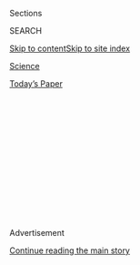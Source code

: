 <div id="app">

<div>

<div>

<div>

<div class="NYTAppHideMasthead css-1q2w90k e1suatyy0">

<div class="section css-ui9rw0 e1suatyy2">

<div class="css-eph4ug er09x8g0">

<div class="css-6n7j50">

</div>

<span class="css-1dv1kvn">Sections</span>

<div class="css-10488qs">

<span class="css-1dv1kvn">SEARCH</span>

</div>

[Skip to content](#site-content)[Skip to site
index](#site-index)

</div>

<div id="masthead-section-label" class="css-1wr3we4 eaxe0e00">

[Science](https://www.nytimes3xbfgragh.onion/section/science)

</div>

<div class="css-10698na e1huz5gh0">

</div>

</div>

<div id="masthead-bar-one" class="section hasLinks css-15hmgas e1csuq9d3">

<div class="css-uqyvli e1csuq9d0">

</div>

<div class="css-1uqjmks e1csuq9d1">

</div>

<div class="css-9e9ivx">

[](https://myaccount.nytimes3xbfgragh.onion/auth/login?response_type=cookie&client_id=vi)

</div>

<div class="css-1bvtpon e1csuq9d2">

[Today’s
Paper](https://www.nytimes3xbfgragh.onion/section/todayspaper)

</div>

</div>

</div>

</div>

<div data-aria-hidden="false">

<div id="site-content" data-role="main">

<div>

<div class="css-1aor85t" style="opacity:0.000000001;z-index:-1;visibility:hidden">

<div class="css-1hqnpie">

<div class="css-epjblv">

<span class="css-17xtcya">[Science](/section/science)</span><span class="css-x15j1o">|</span><span class="css-fwqvlz">How
Woody Vines Do the
Twist</span>

</div>

<div class="css-k008qs">

<div class="css-1iwv8en">

<span class="css-18z7m18"></span>

<div>

</div>

</div>

<span class="css-1n6z4y">https://nyti.ms/3fmIWii</span>

<div class="css-1705lsu">

<div class="css-4xjgmj">

<div class="css-4skfbu" data-role="toolbar" data-aria-label="Social Media Share buttons, Save button, and Comments Panel with current comment count" data-testid="share-tools">

  - 
  - 
  - 
  - 
    
    <div class="css-6n7j50">
    
    </div>

  - 

</div>

</div>

</div>

</div>

</div>

</div>

<div id="NYT_TOP_BANNER_REGION" class="css-13pd83m">

</div>

<div id="top-wrapper" class="css-1sy8kpn">

<div id="top-slug" class="css-l9onyx">

Advertisement

</div>

[Continue reading the main
story](#after-top)

<div class="ad top-wrapper" style="text-align:center;height:100%;display:block;min-height:250px">

<div id="top" class="place-ad" data-position="top" data-size-key="top">

</div>

</div>

<div id="after-top">

</div>

</div>

<div>

<div id="sponsor-wrapper" class="css-1hyfx7x">

<div id="sponsor-slug" class="css-19vbshk">

Supported by

</div>

[Continue reading the main
story](#after-sponsor)

<div id="sponsor" class="ad sponsor-wrapper" style="text-align:center;height:100%;display:block">

</div>

<div id="after-sponsor">

</div>

</div>

<div class="css-186x18t">

Trilobites

</div>

<div class="css-1vkm6nb ehdk2mb0">

# How Woody Vines Do the Twist

</div>

Slowly, scientists are learning how lianas quickly climb.

<div class="css-79elbk" data-testid="photoviewer-wrapper">

<div class="css-z3e15g" data-testid="photoviewer-wrapper-hidden">

</div>

<div class="css-1a48zt4 ehw59r15" data-testid="photoviewer-children">

![<span class="css-16f3y1r e13ogyst0" data-aria-hidden="true">A liana
vine trailing into the forest canopy in a tropical jungle in Yasuni
National Park,
Ecuador.</span><span class="css-cnj6d5 e1z0qqy90" itemprop="copyrightHolder"><span class="css-1ly73wi e1tej78p0">Credit...</span><span><span>Anton
Sorokin/Alamy</span></span></span>](https://static01.graylady3jvrrxbe.onion/images/2020/08/04/science/00SCI-VINES1/merlin_173207808_dc81372e-088e-4bad-b732-3d78f5d2c922-articleLarge.jpg?quality=75&auto=webp&disable=upscale)

</div>

</div>

<div class="css-18e8msd">

<div class="css-vp77d3 epjyd6m0">

<div class="css-1baulvz">

By [<span class="css-1baulvz last-byline" itemprop="name">Devi
Lockwood</span>](https://www.nytimes3xbfgragh.onion/by/devi-lockwood)

</div>

</div>

  - Aug. 1,
    2020

  - 
    
    <div class="css-4xjgmj">
    
    <div class="css-d8bdto" data-role="toolbar" data-aria-label="Social Media Share buttons, Save button, and Comments Panel with current comment count" data-testid="share-tools">
    
      - 
      - 
      - 
      - 
        
        <div class="css-6n7j50">
        
        </div>
    
      - 
    
    </div>
    
    </div>

</div>

</div>

<div class="section meteredContent css-1r7ky0e" name="articleBody" itemprop="articleBody">

<div class="css-1fanzo5 StoryBodyCompanionColumn">

<div class="css-53u6y8">

Wood is typically thought of as stiff and rigid, but some wood, in the
race upward to access the best sunlight, twists.
[Lianas](http://www.lianaecologyproject.com/), or woody vines, are
concentrated in tropical forests; they possess a narrow stem that lets
them climb to the top of the canopy, more than 100 feet above the
ground, as quickly as possible by twisting their way around tree trunks.
Basking in the sun at the top, these vines flower, fruit and lay out new
leaves as they photosynthesize.

But the number of lianas is increasing in tropical forests [relative to
trees](https://www.nytimes3xbfgragh.onion/2011/05/24/science/24vine.html),
and their overabundance can hamper a forest’s ability to [store
carbon](https://www.nytimes3xbfgragh.onion/2015/10/13/science/study-quantifies-liana-vines-threat-to-forests.html),
so botanists are eager to learn as much about these plants as they can.

“We understand a lot about their ecology, but we don’t understand how
these diverse and strange wood forms evolved,” said Joyce Chery, a
botanist at Cornell, and the lead author of a study
[published](https://www.cell.com/current-biology/fulltext/S0960-9822\(19\)31442-3?_returnURL=https%3A%2F%2Flinkinghub.elsevier.com%2Fretrieve%2Fpii%2FS0960982219314423%3Fshowall%3Dtrue)
earlier this year in the journal Current Biology.

In early 2017, as a graduate student, Dr. Chery visited the Smithsonian
Tropical Research Institute in Panama, where she collected cross-section
samples of various species of Paullinia, a lineage of liana. Those
samples are now part of the herbaria at the University of California,
Berkeley, and the University of Panama.

</div>

</div>

<div class="css-1fanzo5 StoryBodyCompanionColumn">

<div class="css-53u6y8">

Dr. Chery extracted DNA from the leaves and analyzed the molecular
sequence of each sample, and of similar samples stored at herbaria at
the University of Panama, Universidad Nacional Autónoma de México and
the Smithsonian Institution. She also studied the configuration of cells
in 148 samples of cross-sections of the stems.

-----

</div>

</div>

<div class="css-79elbk" data-testid="photoviewer-wrapper">

<div class="css-z3e15g" data-testid="photoviewer-wrapper-hidden">

</div>

<div class="css-1a48zt4 ehw59r15" data-testid="photoviewer-children">

![<span class="css-16f3y1r e13ogyst0" data-aria-hidden="true">The
Smithsonian Tropical Research Institute in Gamboa,
Panama.</span><span class="css-cnj6d5 e1z0qqy90" itemprop="copyrightHolder"><span class="css-1ly73wi e1tej78p0">Credit...</span><span>Luis
Acosta/Agence France-Presse — Getty
Images</span></span>](https://static01.graylady3jvrrxbe.onion/images/2020/08/04/science/00SCI-VINES2/00SCI-VINES2-articleLarge.jpg?quality=75&auto=webp&disable=upscale)

</div>

</div>

<div class="css-1fanzo5 StoryBodyCompanionColumn">

<div class="css-53u6y8">

From this analysis, Dr. Chery and the co-authors on the recent paper
identified five patterns of stem growth, ranging from circular to lobed,
to star-shaped cross-sections.

The driving force behind each of these patterns is a bundle of cells
behind the bark called the vascular cambium. To survive, a woody vine
must be both strong and flexible — variant shapes allow woody vines to
make the twists and turns they need to be successful in the tropics.
Their sugar- and water-conducting cells are positioned in irregular
ways, far different than they would be in run-of-the-mill trees or
shrubs.

</div>

</div>

<div class="css-1fanzo5 StoryBodyCompanionColumn">

<div class="css-53u6y8">

“Whereas trees all tend to be the same shape, lianas are all over the
place,” said [Stefan
Schnitzer](https://www.marquette.edu/biology/directory/schnitzer.php), a
botanist at Marquette University who was not involved in the study.

These strange stem variations give the vines an advantage. “Being
asymmetrical helps you to anchor in the trees you’re growing on,” said
[Marcelo Rodrigo Pace](http://www.ib.unam.mx/directorio/234), a botanist
at Universidad Nacional Autónoma de México and a co-author of the study.
“These lianas also have tendrils that let them grab pieces of stems and
leaves and start growing.”

This adaptation is “purely mechanical, architectural,” he said. “It’s
better than being slippery and cylindrical.”

The study considered two scales of time: an individual plant’s life, and
a longer, evolutionary breadth. Dr. Chery and her colleagues found that
in a single plant’s early development, when the liana is leafy, green
and small, woody vines already have an unusual tissue formation. The
stem is star-shaped rather than circular; the vascular bundles are
scattered in the lobes of the star-shaped body and absent in the arcs.
At later stages, this lobed structure can lead to more unusual growth
patterns.

Over evolutionary time, vines of different groups developed various
mechanisms to contort their stems. The paper’s authors found that the
five different atypical forms found in mature liana stems trace their
evolutionary history back to a common disturbance to the young plant’s
development: the lobed stem.

“This is exciting because it’s one step away from saying that this leads
in perfectly to understanding how lianas do what they do,” Dr. Schnitzer
said. While lianas share most characteristics with trees, like producing
wood and thriving in similar environmental conditions, the two plant
types invest differently in certain parts of their composition. Lianas
have more cells related to being flexible, whereas trees prioritize
being stiff and tough. Both have cells responsible for stiffness and
flexibility in differing ratios.

“They have the same ingredients, but the proportion of those ingredients
is distributed differently,” Dr. Chery said.

***\[*[*Like the Science Times page on
Facebook.*](http://on.fb.me/1paTQ1h)** ****** *| Sign up for the*
**[*Science Times newsletter.*](http://nyti.ms/1MbHaRU)*\]***

</div>

</div>

<div>

</div>

</div>

<div>

</div>

<div>

</div>

<div>

</div>

<div>

<div id="bottom-wrapper" class="css-1ede5it">

<div id="bottom-slug" class="css-l9onyx">

Advertisement

</div>

[Continue reading the main
story](#after-bottom)

<div id="bottom" class="ad bottom-wrapper" style="text-align:center;height:100%;display:block;min-height:90px">

</div>

<div id="after-bottom">

</div>

</div>

</div>

</div>

</div>

## Site Index

<div>

</div>

## Site Information Navigation

  - [© <span>2020</span> <span>The New York Times
    Company</span>](https://help.nytimes3xbfgragh.onion/hc/en-us/articles/115014792127-Copyright-notice)

<!-- end list -->

  - [NYTCo](https://www.nytco.com/)
  - [Contact
    Us](https://help.nytimes3xbfgragh.onion/hc/en-us/articles/115015385887-Contact-Us)
  - [Work with us](https://www.nytco.com/careers/)
  - [Advertise](https://nytmediakit.com/)
  - [T Brand Studio](http://www.tbrandstudio.com/)
  - [Your Ad
    Choices](https://www.nytimes3xbfgragh.onion/privacy/cookie-policy#how-do-i-manage-trackers)
  - [Privacy](https://www.nytimes3xbfgragh.onion/privacy)
  - [Terms of
    Service](https://help.nytimes3xbfgragh.onion/hc/en-us/articles/115014893428-Terms-of-service)
  - [Terms of
    Sale](https://help.nytimes3xbfgragh.onion/hc/en-us/articles/115014893968-Terms-of-sale)
  - [Site
    Map](https://spiderbites.nytimes3xbfgragh.onion)
  - [Help](https://help.nytimes3xbfgragh.onion/hc/en-us)
  - [Subscriptions](https://www.nytimes3xbfgragh.onion/subscription?campaignId=37WXW)

</div>

</div>

</div>

</div>
